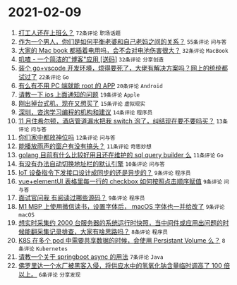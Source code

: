 # 2021-02-09

1. [打工人还在上班么？](https://www.v2ex.com/t/752514) `72条评论` `职场话题`
1. [作为一个男人，你们是如何平衡老婆和自己老妈之间的关系？](https://www.v2ex.com/t/752516) `55条评论` `问与答`
1. [大家的 Mac book 都插着电用吗，会不会对电池伤害很大？](https://www.v2ex.com/t/752528) `32条评论` `MacBook`
1. [叽喳 - 一个简洁的"博客"应用 [送码]](https://www.v2ex.com/t/752521) `32条评论` `分享创造`
1. [装个 go+vscode 开发环境，烦得要死了，大佬有解决方案吗？网上的统统都试过了](https://www.v2ex.com/t/752555) `22条评论` `Go`
1. [有么有不用 PC 端就能 root 的 APP](https://www.v2ex.com/t/752517) `20条评论` `Android`
1. [请教一下 ios 上面通知的问题](https://www.v2ex.com/t/752527) `19条评论` `Apple`
1. [刚出掉台式机，现在又想买了](https://www.v2ex.com/t/752510) `15条评论` `虚拟现实`
1. [深圳，咨询学习编程的机构和建议](https://www.v2ex.com/t/752537) `14条评论` `程序员`
1. [11 月住希尔顿，酒店管道漏水把我 switch 泡了，纠结现在要不要吗买？](https://www.v2ex.com/t/752520) `13条评论` `问与答`
1. [你们家中都放神位吗](https://www.v2ex.com/t/752568) `12条评论` `问与答`
1. [能播放雨声的窗户有没有搞头？](https://www.v2ex.com/t/752536) `11条评论` `奇思妙想`
1. [golang 目前有什么比较好用且还在维护的 sql query builder 么](https://www.v2ex.com/t/752526) `11条评论` `Go`
1. [有没有办法自动切换地址栏的默认引擎](https://www.v2ex.com/t/752522) `10条评论` `问与答`
1. [IoT 设备指令下发接口设计成同步的还是异步的？](https://www.v2ex.com/t/752548) `9条评论` `程序员`
1. [vue+elementUI 表格里每一行的 checkbox 如何按照点击顺序赋值](https://www.v2ex.com/t/752547) `9条评论` `问与答`
1. [面试官问我 有阅读过哪些源码？](https://www.v2ex.com/t/752543) `9条评论` `程序员`
1. [M1 MBP 上使用微信读书，设置字体后， macOS 字体也一并给改了](https://www.v2ex.com/t/752523) `9条评论` `macOS`
1. [想实时采集约 2000 台服务器的系统运行时快照，当中间件或应用出问题的时候能翻采集记录排查，大家有啥思路吗？](https://www.v2ex.com/t/752561) `8条评论` `程序员`
1. [K8S 在多个 pod 中需要共享数据的时候，会使用 Persistant Volume 么？](https://www.v2ex.com/t/752530) `8条评论` `Kubernetes`
1. [请教一个关于 springboot async 的用法](https://www.v2ex.com/t/752539) `7条评论` `Java`
1. [佛罗里达一个水厂被黑客入侵，将供应水中的氢氧化钠含量临时调高了 100 倍以上。](https://www.v2ex.com/t/752549) `6条评论` `分享发现`
